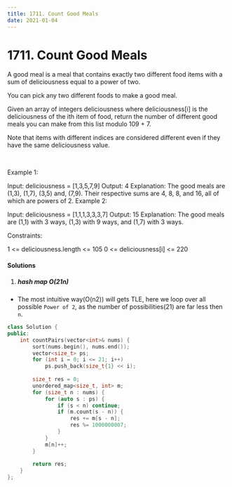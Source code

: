 ```yaml
---
title: 1711. Count Good Meals
date: 2021-01-04
---
```

# 1711. Count Good Meals
A good meal is a meal that contains exactly two different food items with a sum of deliciousness equal to a power of two.

You can pick any two different foods to make a good meal.

Given an array of integers deliciousness where deliciousness[i] is the deliciousness of the i​​​​​​th​​​​​​​​ item of food, return the number of different good meals you can make from this list modulo 109 + 7.

Note that items with different indices are considered different even if they have the same deliciousness value.

 

Example 1:

Input: deliciousness = [1,3,5,7,9]
Output: 4
Explanation: The good meals are (1,3), (1,7), (3,5) and, (7,9).
Their respective sums are 4, 8, 8, and 16, all of which are powers of 2.
Example 2:

Input: deliciousness = [1,1,1,3,3,3,7]
Output: 15
Explanation: The good meals are (1,1) with 3 ways, (1,3) with 9 ways, and (1,7) with 3 ways.
 

Constraints:

1 <= deliciousness.length <= 105
0 <= deliciousness[i] <= 220

#### Solutions

1. ##### hash map O(21n)

- The most intuitive way(O(n2)) will gets TLE, here we loop over all possible `Power of 2`, as the number of possibilities(21) are far less then `n`.


```cpp
class Solution {
public:
    int countPairs(vector<int>& nums) {
        sort(nums.begin(), nums.end());
        vector<size_t> ps;
        for (int i = 0; i <= 21; i++)
            ps.push_back(size_t{1} << i);
        
        size_t res = 0;
        unordered_map<size_t, int> m;
        for (size_t n : nums) {
            for (auto s : ps) {
                if (s < n) continue;
                if (m.count(s - n)) {
                    res += m[s - n];
                    res %= 1000000007;
                }
            }
            m[n]++;
        }
        
        return res;
    }
};

```